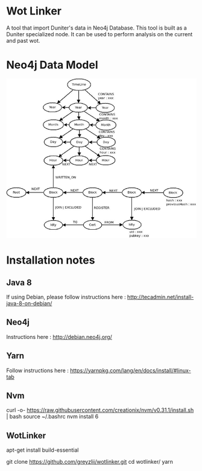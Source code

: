 # Wot Linker

A tool that import Duniter's data in Neo4j Database.
This tool is built as a Duniter specialized node.
It can be used to perform analysis on the current and past wot.


# Neo4j Data Model

![Data Model Diagramm](https://raw.githubusercontent.com/greyzlii/wotlinker/master/docs/Data_Model.jpg)


# Installation notes 

## Java 8

If using Debian, please follow instructions here :
http://tecadmin.net/install-java-8-on-debian/

## Neo4j 

Instructions here : http://debian.neo4j.org/

## Yarn 

Follow instructions here :
https://yarnpkg.com/lang/en/docs/install/#linux-tab

## Nvm

curl -o- https://raw.githubusercontent.com/creationix/nvm/v0.31.1/install.sh | bash 
source ~/.bashrc 
nvm install 6

## WotLinker

apt-get install build-essential

git clone https://github.com/greyzlii/wotlinker.git 
cd wotlinker/
yarn
